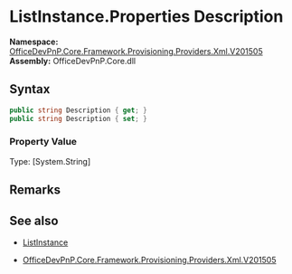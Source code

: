 # ListInstance.Properties Description
  

**Namespace:** [OfficeDevPnP.Core.Framework.Provisioning.Providers.Xml.V201505](OfficeDevPnP.Core.Framework.Provisioning.Providers.Xml.V201505.md)  
**Assembly:** OfficeDevPnP.Core.dll  
## Syntax
```C#
public string Description { get; }
public string Description { set; }
```

### Property Value
Type: [System.String] 

## Remarks 

## See also
- [ListInstance](ListInstance.md) 

- [OfficeDevPnP.Core.Framework.Provisioning.Providers.Xml.V201505](OfficeDevPnP.Core.Framework.Provisioning.Providers.Xml.V201505.md)
